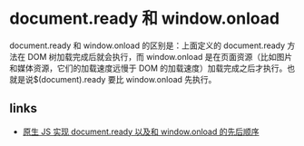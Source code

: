 # document.ready 和 window.onload

document.ready 和 window.onload 的区别是：上面定义的 document.ready 方法在 DOM 树加载完成后就会执行，而 window.onload 是在页面资源（比如图片和媒体资源，它们的加载速度远慢于 DOM 的加载速度）加载完成之后才执行。也就是说\$(document).ready 要比 window.onload 先执行。

## links

- [原生 JS 实现 document.ready 以及和 window.onload 的先后顺序](https://baijiahao.baidu.com/s?id=1613225567743061589&wfr=spider&for=pc)
